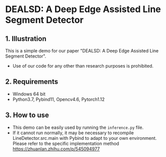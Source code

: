 # DEALSD: A Deep Edge Assisted Line Segment Detector

## 1. Illustration
This is a simple demo for our paper "DEALSD: A Deep Edge Assisted Line Segment Detector".

- Use of our code for any other than research purposes is prohibited.

## 2. Requirements
- Windows 64 bit
- Python3.7, Pybind11, Opencv4.6, Pytorch1.12

## 3. How to use
- This demo can be easily used by running the `inference.py` file.
- If it cannot run normally, it may be necessary to recompile LineDetector.src.main with Pybind to adapt to your own environment. Please refer to the specific implementation method https://zhuanlan.zhihu.com/p/545094977
